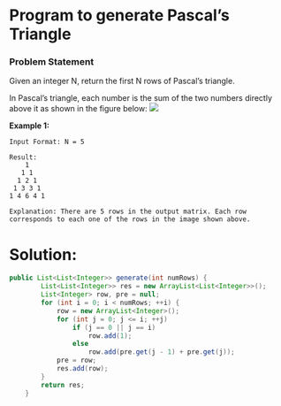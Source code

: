 # Program to generate Pascal’s Triangle
### Problem Statement
Given an integer N, return the first N rows of Pascal’s triangle.

In Pascal’s triangle, each number is the sum of the two numbers directly above it as shown in the figure below:
![](https://lh5.googleusercontent.com/SGqPaM5UefpH-NP2uVMvPGu2XpdlRSgesdFQEP_W_6v5rbdw8S0gKXKgi0NIGtY5xjoHlLDEtgc7ICZN8PQDzpr2RPG1ebLqj_gzN_K2gQqZn3ju8dz0WSccoZnTzid22-j-_SJq=s1600)


<b>Example 1:</b>
```
Input Format: N = 5

Result:
    1
   1 1
  1 2 1
 1 3 3 1
1 4 6 4 1

Explanation: There are 5 rows in the output matrix. Each row corresponds to each one of the rows in the image shown above.
```

<h1>Solution:</h1>

```java
public List<List<Integer>> generate(int numRows) {
        List<List<Integer>> res = new ArrayList<List<Integer>>();
		List<Integer> row, pre = null;
		for (int i = 0; i < numRows; ++i) {
			row = new ArrayList<Integer>();
			for (int j = 0; j <= i; ++j)
				if (j == 0 || j == i)
					row.add(1);
				else
					row.add(pre.get(j - 1) + pre.get(j));
			pre = row;
			res.add(row);
		}
		return res;
    }
```
